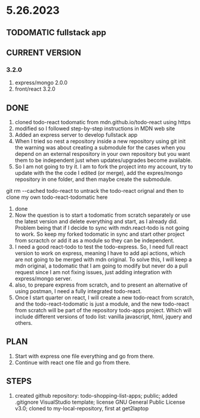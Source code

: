 # 5.26.2023

## TODOMATIC fullstack app

## CURRENT VERSION
### 3.2.0
1. express/mongo 2.0.0
1. front/react 3.2.0

## DONE

1. cloned todo-react todomatic from mdn.github.io/todo-react using https
1. modified so I followed step-by-step instructions in MDN web site
1. Added an express server to develop fullstack app
1. When I tried so nest a repository inside a new repository using git init the warning was about creating a submodule for the cases when you depend on an external respository in your own repository but you want them to be independent just when updates/upgrades become available.
1. So I am not going to try it. I am to fork the project into my account, try to update with the the code I edited (or merge), add the expres/mongo repository in one folder, and then maybe create  the submodule.

git rm --cached todo-react to untrack the todo-react orignal and then to clone my own todo-react-todomatic here

1. done
1. Now the question is to start a todomatic from scratch separately or use the latest version and delete everything and start, as I already did. Problem being that if I decide to sync with mdn.react-todo is not going to work. So keep my forked todomatic in sync and start other project from scractch or add it as a module so they can be independent.
1.  I need a good react-todo to test the todo-express. So, I need full react version to work on express, meaning I have to add api actions, which are not going to be merged with mdn original. To solve this, I will keep a mdn original, a todomatic that I am going to modify but never do a pull request since I am not fixing issues, just adding integration with express/mongo server. 
1. also, to prepare express from scratch, and to present an alternative of using postman, I need a fully integrated todo-react.
1. Once I start quarter on react, I will create a new todo-react from scratch, and the todo-react-todomatic is just a module, and the new todo-react from scratch will be part of the repository todo-apps project. Which will include different versions of todo list: vanilla javascript, html, jquery and others.

## PLAN

1. Start with express one file everything and go from there.
1. Continue with react one file and go from there.

## STEPS
1. created github repository: todo-shopping-list-apps; public; added .gitignore VisualStudio template; license GNU General Public License v3.0; cloned to my-local-repository, first at get2laptop
